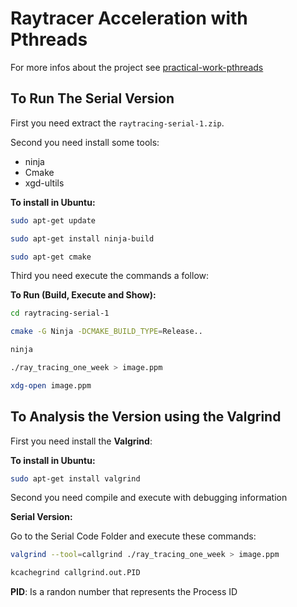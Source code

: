 # Raytracer Acceleration with Pthreads

For more infos about the project see [practical-work-pthreads](./practical-work-pthreads.pdf)

## To Run The Serial Version

First you need extract the `raytracing-serial-1.zip`.

Second you need install some tools:

-   ninja
-   Cmake    
-   xgd-ultils

**To install in Ubuntu:**

``` bash
sudo apt-get update
```

``` bash
sudo apt-get install ninja-build
```

``` bash
sudo apt-get cmake
```

Third you need execute the commands a follow:

**To Run (Build, Execute and Show):**

``` bash
cd raytracing-serial-1
```

``` bash
cmake -G Ninja -DCMAKE_BUILD_TYPE=Release..
```

``` bash
ninja
```

``` bash
./ray_tracing_one_week > image.ppm
```

``` bash
xdg-open image.ppm
```

## To Analysis the Version using the Valgrind

First you need install the **Valgrind**:

**To install in Ubuntu:**

``` bash
sudo apt-get install valgrind
```

Second you need compile and execute with debugging information

**Serial Version:**

Go to the Serial Code Folder and execute these commands:

``` bash
valgrind --tool=callgrind ./ray_tracing_one_week > image.ppm
``` 

``` bash
kcachegrind callgrind.out.PID
```

**PID**: Is a randon number that represents the Process ID
